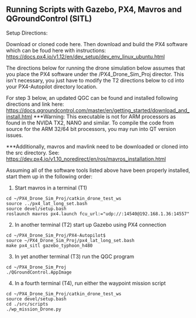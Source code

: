 ## Running Scripts with Gazebo, PX4, Mavros and QGroundControl (SITL)

Setup Directions:

Download or cloned code here. Then download and build the PX4 software which can be foud here with instructions:
https://docs.px4.io/v1.12/en/dev_setup/dev_env_linux_ubuntu.html

The directions below for running the drone simulation below assumes that you place the PX4 software under the /PX4_Drone_Sim_Proj director. This isn't necessary, you just have to modify the T2 directions below to cd into your PX4-Autopilot directory location.

For step 3 below, an updated QGC can be found and installed following directions and link here: https://docs.qgroundcontrol.com/master/en/getting_started/download_and_install.html ***Warning: This executable is not for ARM processors as found in the NVIDA TX2, NANO and similar. To compile the code from source for the ARM 32/64 bit processors, you may run into QT version issues.

***Additionally, mavros and mavlink need to be downloaded or cloned into the src directory. See:
https://dev.px4.io/v1.10_noredirect/en/ros/mavros_installation.html

Assuming all of the software tools listed above have been properly installed, start them up in the following order: 

1) Start mavros in a terminal (T1) 

```
cd ~/PX4_Drone_Sim_Proj/catkin_drone_test_ws
source ../px4_lat_long_set.bash
source devel/setup.bash
roslaunch mavros px4.launch fcu_url:="udp://:14540@192.168.1.36:14557"
```

2) In another terminal (T2) start up Gazebo using PX4 connection

```
cd ~/PX4_Drone_Sim_Proj/PX4-Autopilot$  
source ~/PX4_Drone_Sim_Proj/px4_lat_long_set.bash
make px4_sitl gazebo_typhoon_h480
```

3) In yet another terminal (T3) run the QGC program

```
cd ~/PX4_Drone_Sim_Proj
./QGroundControl.AppImage
```

4) In a fourth terminal (T4), run either the waypoint mission script

```
cd ~/PX4_Drone_Sim_Proj/catkin_drone_test_ws
source devel/setup.bash
cd ./src/scripts
./wp_mission_Drone.py
```
